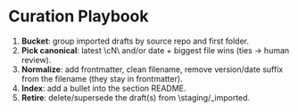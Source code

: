 <!-- status: stub; target: 150+ words -->
<!-- status: stub; target: 150+ words -->
<!-- status: stub; target: 150+ words -->
<!-- status: stub; target: 150+ words -->
<!-- status: stub; target: 150+ words -->
# Curation Playbook

1) **Bucket**: group imported drafts by source repo and first folder.
2) **Pick canonical**: latest \cN\ and/or date + biggest file wins (ties → human review).
3) **Normalize**: add frontmatter, clean filename, remove version/date suffix from the filename (they stay in frontmatter).
4) **Index**: add a bullet into the section README.
5) **Retire**: delete/supersede the draft(s) from \staging/_imported\.






